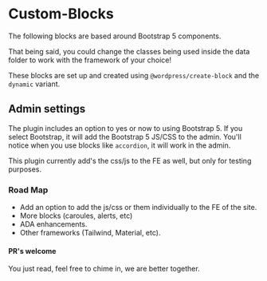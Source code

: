 # Custom-Blocks

The following blocks are based around Bootstrap 5 components.

That being said, you could change the classes being used inside the data folder to work with the framework of your choice!

These blocks are set up and created using `@wordpress/create-block` and the `dynamic` variant.

## Admin settings
The plugin includes an option to yes or now to using Bootstrap 5.  If you  select Bootstrap, it will add the Bootstrap 5 JS/CSS to the admin. You'll notice when you use blocks like `accordion`, it will work in the admin.

This plugin currently add's the css/js to the FE as well, but only for testing purposes.

### Road Map
- Add an option to add the js/css or them individually to the FE of the site.
- More blocks (caroules, alerts, etc)
- ADA enhancements.
- Other frameworks (Tailwind, Material, etc).


#### PR's welcome
You just read, feel free to chime in, we are better together.